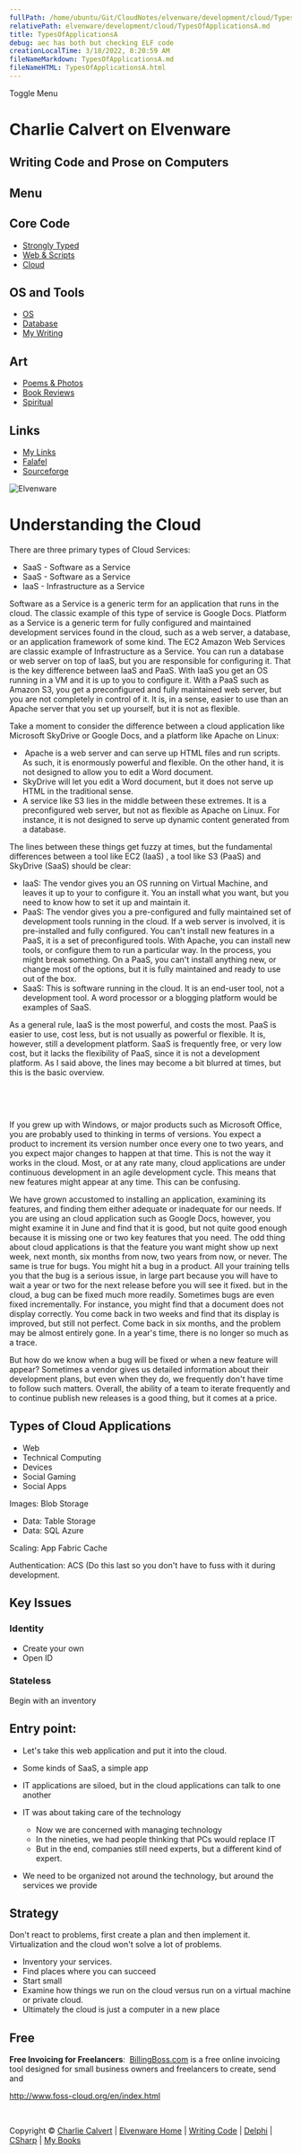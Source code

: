 ```yaml
---
fullPath: /home/ubuntu/Git/CloudNotes/elvenware/development/cloud/TypesOfApplicationsA.md
relativePath: elvenware/development/cloud/TypesOfApplicationsA.md
title: TypesOfApplicationsA
debug: aec has both but checking ELF code
creationLocalTime: 3/18/2022, 8:20:59 AM
fileNameMarkdown: TypesOfApplicationsA.md
fileNameHTML: TypesOfApplicationsA.html
---
```


<!-- toc -->
<!-- tocstop -->

Toggle Menu

Charlie Calvert on Elvenware
============================

Writing Code and Prose on Computers
-----------------------------------

Menu
----

Core Code
---------

-   [Strongly Typed](../index.html)
-   [Web & Scripts](../web/index.html)
-   [Cloud](index.shtml)

OS and Tools
------------

-   [OS](../../os/index.html)
-   [Database](../database/index.html)
-   [My Writing](../../books/index.html)

Art
---

-   [Poems & Photos](../../Art/index.html)
-   [Book Reviews](../../books/reading/index.html)
-   [Spiritual](../../spirit/index.html)

Links
-----

-   [My Links](../../links.html)
-   [Falafel](http://www.falafel.com/)
-   [Sourceforge](http://sourceforge.net/projects/elvenware/)

![Elvenware](../../images/elvenwarelogo.png)

Understanding the Cloud
=======================

There are three primary types of Cloud Services:

-   SaaS - Software as a Service
-   SaaS - Software as a Service
-   IaaS - Infrastructure as a Service

Software as a Service is a generic term for an application that runs in
the cloud. The classic example of this type of service is Google Docs.
Platform as a Service is a generic term for fully configured and
maintained development services found in the cloud, such as a web
server, a database, or an application framework of some kind. The EC2
Amazon Web Services are classic example of Infrastructure as a Service.
You can run a database or web server on top of IaaS, but you are
responsible for configuring it. That is the key difference between IaaS
and PaaS. With IaaS you get an OS running in a VM and it is up to you to
configure it. With a PaaS such as Amazon S3, you get a preconfigured and
fully maintained web server, but you are not completely in control of
it. It is, in a sense, easier to use than an Apache server that you set
up yourself, but it is not as flexible.

Take a moment to consider the difference between a cloud application
like Microsoft SkyDrive or Google Docs, and a platform like Apache on
Linux:

-    Apache is a web server and can serve up HTML files and run scripts.
    As such, it is enormously powerful and flexible. On the other hand,
    it is not designed to allow you to edit a Word document.
-   SkyDrive will let you edit a Word document, but it does not serve up
    HTML in the traditional sense.
-   A service like S3 lies in the middle between these extremes. It is a
    preconfigured web server, but not as flexible as Apache on Linux.
    For instance, it is not designed to serve up dynamic content
    generated from a database.

The lines between these things get fuzzy at times, but the fundamental
differences between a tool like EC2 (IaaS) , a tool like S3 (PaaS) and
SkyDrive (SaaS) should be clear:

-   IaaS: The vendor gives you an OS running on Virtual Machine, and
    leaves it up to your to configure it. You an install what you want,
    but you need to know how to set it up and maintain it.
-   PaaS: The vendor gives you a pre-configured and fully maintained set
    of development tools running in the cloud. If a web server is
    involved, it is pre-installed and fully configured. You can't
    install new features in a PaaS, it is a set of preconfigured tools.
    With Apache, you can install new tools, or configure them to run a
    particular way. In the process, you might break something. On a
    PaaS, you can't install anything new, or change most of the options,
    but it is fully maintained and ready to use out of the box.
-   SaaS: This is software running in the cloud. It is an end-user tool,
    not a development tool. A word processor or a blogging platform
    would be examples of SaaS.

As a general rule, IaaS is the most powerful, and costs the most. PaaS
is easier to use, cost less, but is not usually as powerful or flexible.
It is, however, still a development platform. SaaS is frequently free,
or very low cost, but it lacks the flexibility of PaaS, since it is not
a development platform. As I said above, the lines may become a bit
blurred at times, but this is the basic overview.

 

 

If you grew up with Windows, or major products such as Microsoft Office,
you are probably used to thinking in terms of versions. You expect a
product to increment its version number once every one to two years, and
you expect major changes to happen at that time. This is not the way it
works in the cloud. Most, or at any rate many, cloud applications are
under continuous development in an agile development cycle. This means
that new features might appear at any time. This can be confusing.

We have grown accustomed to installing an application, examining its
features, and finding them either adequate or inadequate for our needs.
If you are using an cloud application such as Google Docs, however, you
might examine it in June and find that it is good, but not quite good
enough because it is missing one or two key features that you need. The
odd thing about cloud applications is that the feature you want might
show up next week, next month, six months from now, two years from now,
or never. The same is true for bugs. You might hit a bug in a product.
All your training tells you that the bug is a serious issue, in large
part because you will have to wait a year or two for the next release
before you will see it fixed. but in the cloud, a bug can be fixed much
more readily. Sometimes bugs are even fixed incrementally. For instance,
you might find that a document does not display correctly. You come back
in two weeks and find that its display is improved, but still not
perfect. Come back in six months, and the problem may be almost entirely
gone. In a year's time, there is no longer so much as a trace.

But how do we know when a bug will be fixed or when a new feature will
appear? Sometimes a vendor gives us detailed information about their
development plans, but even when they do, we frequently don't have time
to follow such matters. Overall, the ability of a team to iterate
frequently and to continue publish new releases is a good thing, but it
comes at a price.

Types of Cloud Applications
---------------------------

-   Web
-   Technical Computing
-   Devices
-   Social Gaming
-   Social Apps

Images: Blob Storage

-   Data: Table Storage
-   Data: SQL Azure

Scaling: App Fabric Cache

Authentication: ACS (Do this last so you don't have to fuss with it
during development.

## Key Issues

### Identity

-   Create your own
-   Open ID

### Stateless

Begin with an inventory

## Entry point:

-   Let's take this web application and put it into the cloud.
-   Some kinds of SaaS, a simple app
-   IT applications are siloed, but in the cloud applications can talk
    to one another
-   IT was about taking care of the technology
    -   Now we are concerned with managing technology
    -   In the nineties, we had people thinking that PCs would replace
        IT
    -   But in the end, companies still need experts, but a different
        kind of expert.

-   We need to be organized not around the technology, but around the
    services we provide

## Strategy

Don't react to problems, first create a plan and then implement it.
Virtualization and the cloud won't solve a lot of problems.

-   Inventory your services.
-   Find places where you can succeed
-   Start small
-   Examine how things we run on the cloud versus run on a virtual
    machine or private cloud.
-   Ultimately the cloud is just a computer in a new place

## Free

**Free Invoicing for Freelancers**: 
[BillingBoss.com](http://www.billingboss.com/) is a free online
invoicing tool designed for small business owners and freelancers to
create, send and

http://www.foss-cloud.org/en/index.html

 

Copyright © [Charlie Calvert](../../index.html) | [Elvenware
Home](../../index.html) | [Writing Code](../index.html) |
[Delphi](../delphi/index.html) | [CSharp](../csharp/index.html) | [My
Books](../../books/index.html)
